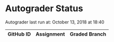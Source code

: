 # Autograder Status
Autograder last run at: October 13, 2018 at 18:40

| GitHub ID | Assignment | Graded Branch |
|-----------|------------|---------------|
